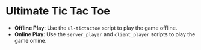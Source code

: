 # Ultimate Tic Tac Toe

- **Offline Play**: Use the `ul-tictactoe` script to play the game offline.
- **Online Play**: Use the `server_player` and `client_player` scripts to play the game online.
